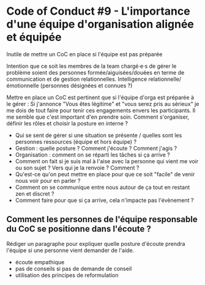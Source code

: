 # Code of Conduct #9 - L'importance d'une équipe d'organisation alignée et équipée

Inutile de mettre un CoC en place si l'équipe est pas préparée

Intention que ce soit les membres de la team chargé·e·s de gérer le problème soient des personnes formée/aiguisées/douées en terme de communication et de gestion relationnelles. Intelligence relationnelle/émotionnelle (personnes désignées et connues ?)

Mettre en place un CoC est pertinent que si l'équipe d'orga est préparée à le gérer :
Si j'annonce "Vous êtes légitime" et "vous serez pris au sérieux" je me dois de tout faire pour tenir ces engagements envers les participants. Il me semble que c'est important d'en prendre soin. Comment s'organiser, définir les rôles et choisir la posture en interne ?
- Qui se sent de gérer si une situation se présente / quelles sont les personnes ressources (équipe et hors équipe) ?
- Gestion : quelle posture ? Comment j'écoute ? Comment j'agis ?
- Organisation : comment on se réparti les tâches si ça arrive ?
- Comment on fait si je suis mal à l'aise avec la personne qui vient me voir ou son sujet ? Vers qui je la renvoie ? Comment ?
- Qu'est-ce qu'on peut mettre en place pour que ce soit "facile" de venir nous voir pour en parler ?
- Comment on se communique entre nous autour de ça tout en restant zen et discret ?
- Comment faire pour que si ça arrive, cela n'impacte pas l'évènement ?

## Comment les personnes de l'équipe responsable du CoC se positionne dans l'écoute ?
Rédiger un paragraphe pour expliquer quelle posture d'écoute prendra l'équipe si une personne vient demander de l'aide.
- écoute empathique
- pas de conseils si pas de demande de conseil
- utilisation des principes de reformulation

